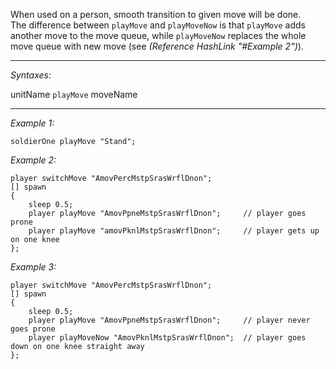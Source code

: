 When used on a person, smooth transition to given move will be done.<br>
The difference between `playMove` and `playMoveNow` is that `playMove` adds another move to the move queue, while `playMoveNow` replaces the whole move queue with new move (see *(Reference HashLink "#Example 2")*).


---
*Syntaxes:*

unitName `playMove` moveName

---
*Example 1:*

```sqf
soldierOne playMove "Stand";
```

*Example 2:*

```sqf
player switchMove "AmovPercMstpSrasWrflDnon";
[] spawn 
{
	sleep 0.5;
	player playMove "AmovPpneMstpSrasWrflDnon";		// player goes prone
	player playMove "amovPknlMstpSrasWrflDnon";		// player gets up on one knee
};
```

*Example 3:*

```sqf
player switchMove "AmovPercMstpSrasWrflDnon";
[] spawn
{
	sleep 0.5;
	player playMove "AmovPpneMstpSrasWrflDnon";		// player never goes prone
	player playMoveNow "AmovPknlMstpSrasWrflDnon";	// player goes down on one knee straight away
};
```